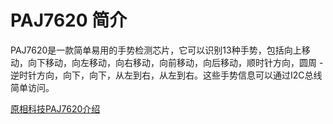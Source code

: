 # PAJ7620 简介

 PAJ7620是一款简单易用的手势检测芯片，它可以识别13种手势，包括向上移动，向下移动，向左移动，向右移动，向前移动，向后移动，顺时针方向，圆周 - 逆时针方向，向下，向下，从左到右，从左到右。这些手势信息可以通过I2C总线简单访问。

 [原相科技PAJ7620介绍](https://www.pixart.com/products-detail/tw/37/PAJ7620U2)
